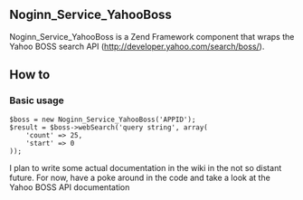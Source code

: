 ## Noginn_Service_YahooBoss ##
Noginn_Service_YahooBoss is a Zend Framework component that wraps the Yahoo BOSS search API (http://developer.yahoo.com/search/boss/).

## How to ##
### Basic usage ###

    $boss = new Noginn_Service_YahooBoss('APPID');
    $result = $boss->webSearch('query string', array(
        'count' => 25,
        'start' => 0
    ));
    
I plan to write some actual documentation in the wiki in the not so distant future. 
For now, have a poke around in the code and take a look at the Yahoo BOSS API documentation
